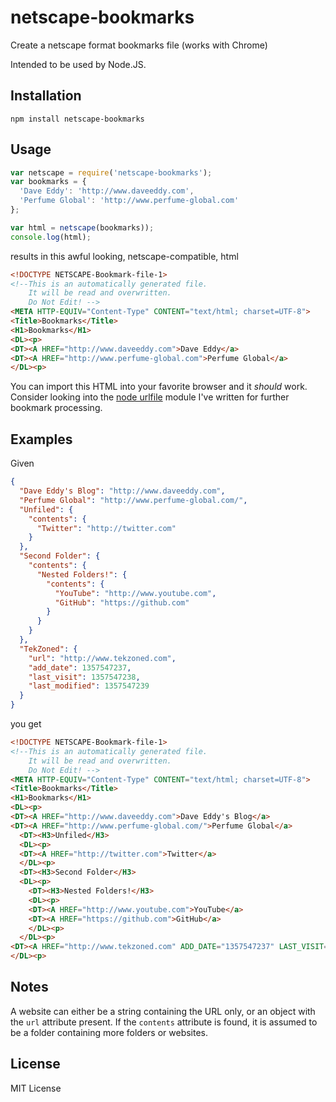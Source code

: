 netscape-bookmarks
==================

Create a netscape format bookmarks file (works with Chrome)

Intended to be used by Node.JS.

Installation
------------

    npm install netscape-bookmarks

Usage
-----

``` js
var netscape = require('netscape-bookmarks');
var bookmarks = {
  'Dave Eddy': 'http://www.daveeddy.com',
  'Perfume Global': 'http://www.perfume-global.com'
};

var html = netscape(bookmarks));
console.log(html);
```

results in this awful looking, netscape-compatible, html

``` html
<!DOCTYPE NETSCAPE-Bookmark-file-1>
<!--This is an automatically generated file.
    It will be read and overwritten.
    Do Not Edit! -->
<META HTTP-EQUIV="Content-Type" CONTENT="text/html; charset=UTF-8">
<Title>Bookmarks</Title>
<H1>Bookmarks</H1>
<DL><p>
<DT><A HREF="http://www.daveeddy.com">Dave Eddy</a>
<DT><A HREF="http://www.perfume-global.com">Perfume Global</a>
</DL><p>
```

You can import this HTML into your favorite browser and it *should*
work.  Consider looking into the [node urlfile](https://github.com/bahamas10/node-urlfile)
module I've written for further bookmark processing.

Examples
--------

Given

``` json
{
  "Dave Eddy's Blog": "http://www.daveeddy.com",
  "Perfume Global": "http://www.perfume-global.com/",
  "Unfiled": {
    "contents": {
      "Twitter": "http://twitter.com"
    }
  },
  "Second Folder": {
    "contents": {
      "Nested Folders!": {
        "contents": {
          "YouTube": "http://www.youtube.com",
          "GitHub": "https://github.com"
        }
      }
    }
  },
  "TekZoned": {
    "url": "http://www.tekzoned.com",
    "add_date": 1357547237,
    "last_visit": 1357547238,
    "last_modified": 1357547239
  }
}
```

you get

``` html
<!DOCTYPE NETSCAPE-Bookmark-file-1>
<!--This is an automatically generated file.
    It will be read and overwritten.
    Do Not Edit! -->
<META HTTP-EQUIV="Content-Type" CONTENT="text/html; charset=UTF-8">
<Title>Bookmarks</Title>
<H1>Bookmarks</H1>
<DL><p>
<DT><A HREF="http://www.daveeddy.com">Dave Eddy's Blog</a>
<DT><A HREF="http://www.perfume-global.com/">Perfume Global</a>
  <DT><H3>Unfiled</H3>
  <DL><p>
  <DT><A HREF="http://twitter.com">Twitter</a>
  </DL><p>
  <DT><H3>Second Folder</H3>
  <DL><p>
    <DT><H3>Nested Folders!</H3>
    <DL><p>
    <DT><A HREF="http://www.youtube.com">YouTube</a>
    <DT><A HREF="https://github.com">GitHub</a>
    </DL><p>
  </DL><p>
<DT><A HREF="http://www.tekzoned.com" ADD_DATE="1357547237" LAST_VISIT="1357547238" LAST_MODIFIED="1357547239">TekZoned</a>
</DL><p>
```

Notes
-----

A website can either be a string containing the URL only, or an object with
the `url` attribute present.  If the `contents` attribute is found, it is
assumed to be a folder containing more folders or websites.

License
-------

MIT License
